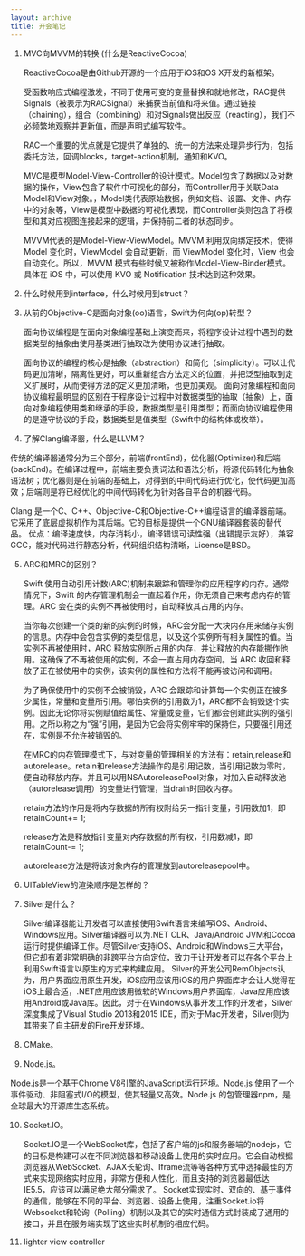 ```yaml
---
layout: archive
title: 开会笔记
---
```


1. MVC向MVVM的转换 (什么是ReactiveCocoa)

    ReactiveCocoa是由Github开源的一个应用于iOS和OS X开发的新框架。

    受函数响应式编程激发，不同于使用可变的变量替换和就地修改，RAC提供Signals（被表示为RACSignal）来捕获当前值和将来值。通过链接（chaining），组合（combining）和对Signals做出反应（reacting），我们不必频繁地观察并更新值，而是声明式编写软件。

    RAC一个重要的优点就是它提供了单独的、统一的方法来处理异步行为，包括委托方法，回调blocks，target-action机制，通知和KVO。

    MVC是模型Model-View-Controller的设计模式。Model包含了数据以及对数据的操作，View包含了软件中可视化的部分，而Controller用于关联Data Model和View对象。，Model类代表原始数据，例如文档、设置、文件、内存中的对象等，View是模型中数据的可视化表现，而Controller类则包含了将模型和其对应视图连接起来的逻辑，并保持前二者的状态同步。

    MVVM代表的是Model-View-ViewModel。MVVM 利用双向绑定技术，使得 Model 变化时，ViewModel 会自动更新，而 ViewModel 变化时，View 也会自动变化。所以，MVVM 模式有些时候又被称作Model-View-Binder模式。具体在 iOS 中，可以使用 KVO 或 Notification 技术达到这种效果。


2. 什么时候用到interface，什么时候用到struct？



3. 从前的Objective-C是面向对象(oo)语言，Swift为何向(op)转型？

    面向协议编程是在面向对象编程基础上演变而来，将程序设计过程中遇到的数据类型的抽象由使用基类进行抽取改为使用协议进行抽取。

    面向协议的编程的核心是抽象（abstraction）和简化（simplicity）。可以让代码更加清晰，隔离性更好，可以重新组合方法定义的位置，并把泛型抽取到定义扩展时，从而使得方法的定义更加清晰，也更加美观。
    面向对象编程和面向协议编程最明显的区别在于程序设计过程中对数据类型的抽取（抽象）上，面向对象编程使用类和继承的手段，数据类型是引用类型；而面向协议编程使用的是遵守协议的手段，数据类型是值类型（Swift中的结构体或枚举）。

4. 了解Clang编译器，什么是LLVM？

传统的编译器通常分为三个部分，前端(frontEnd)，优化器(Optimizer)和后端(backEnd)。在编译过程中，前端主要负责词法和语法分析，将源代码转化为抽象语法树；优化器则是在前端的基础上，对得到的中间代码进行优化，使代码更加高效；后端则是将已经优化的中间代码转化为针对各自平台的机器代码。

Clang 是一个C、C++、Objective-C和Objective-C++编程语言的编译器前端。它采用了底层虚拟机作为其后端。它的目标是提供一个GNU编译器套装的替代品。
优点：编译速度快，内存消耗小，编译错误可读性强（出错提示友好），兼容GCC，能对代码进行静态分析，代码组织结构清晰，License是BSD。


5. ARC和MRC的区别？

    Swift 使用自动引用计数(ARC)机制来跟踪和管理你的应用程序的内存。通常情况下，Swift 的内存管理机制会一直起着作用，你无须自己来考虑内存的管理。ARC 会在类的实例不再被使用时，自动释放其占用的内存。

    当你每次创建一个类的新的实例的时候，ARC会分配一大块内存用来储存实例的信息。内存中会包含实例的类型信息，以及这个实例所有相关属性的值。当实例不再被使用时，ARC 释放实例所占用的内存，并让释放的内存能挪作他用。这确保了不再被使用的实例，不会一直占用内存空间。当 ARC 收回和释放了正在被使用中的实例，该实例的属性和方法将不能再被访问和调用。

    为了确保使用中的实例不会被销毁，ARC 会跟踪和计算每一个实例正在被多少属性，常量和变量所引用。哪怕实例的引用数为1，ARC都不会销毁这个实例。因此无论你将实例赋值给属性、常量或变量，它们都会创建此实例的强引用。之所以称之为“强”引用，是因为它会将实例牢牢的保持住，只要强引用还在，实例是不允许被销毁的。

    在MRC的内存管理模式下，与对变量的管理相关的方法有：retain,release和autorelease。retain和release方法操作的是引用记数，当引用记数为零时，便自动释放内存。并且可以用NSAutoreleasePool对象，对加入自动释放池（autorelease调用）的变量进行管理，当drain时回收内存。

    retain方法的作用是将内存数据的所有权附给另一指针变量，引用数加1，即retainCount+= 1;

    release方法是释放指针变量对内存数据的所有权，引用数减1，即retainCount-= 1;

    autorelease方法是将该对象内存的管理放到autoreleasepool中。


6. UITableView的渲染顺序是怎样的？






7. Silver是什么？

    Silver编译器能让开发者可以直接使用Swift语言来编写iOS、Android、Windows应用。Silver编译器可以为.NET CLR、Java/Android JVM和Cocoa运行时提供编译工作。尽管Silver支持iOS、Android和Windows三大平台，但它却有着非常明确的非跨平台方向定位，致力于让开发者可以在各个平台上利用Swift语言以原生的方式来构建应用。
    Silver的开发公司RemObjects认为，用户界面应用原生开发，iOS应用应该用iOS的用户界面库才会让人觉得在iOS上最合适，.NET应用应该用微软的Windows用户界面库，Java应用应该用Android或Java库。因此，对于在Windows从事开发工作的开发者，Silver深度集成了Visual Studio 2013和2015 IDE，而对于Mac开发者，Silver则为其带来了自主研发的Fire开发环境。


8. CMake。



9. Node.js。

Node.js是一个基于Chrome V8引擎的JavaScript运行环境。Node.js 使用了一个事件驱动、非阻塞式I/O的模型，使其轻量又高效。Node.js 的包管理器npm，是全球最大的开源库生态系统。

10. Socket.IO。

    Socket.IO是一个WebSocket库，包括了客户端的js和服务器端的nodejs，它的目标是构建可以在不同浏览器和移动设备上使用的实时应用。它会自动根据浏览器从WebSocket、AJAX长轮询、Iframe流等等各种方式中选择最佳的方式来实现网络实时应用，非常方便和人性化，而且支持的浏览器最低达IE5.5，应该可以满足绝大部分需求了。
    Socket实现实时、双向的、基于事件的通信，能够在不同的平台、浏览器、设备上使用，注重Socket.io将Websocket和轮询（Polling）机制以及其它的实时通信方式封装成了通用的接口，并且在服务端实现了这些实时机制的相应代码。

11. lighter view controller 